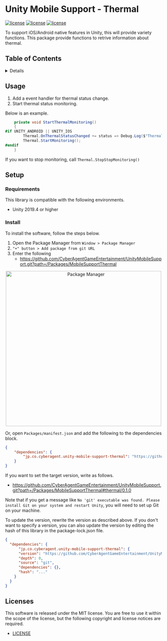 # Unity Mobile Support - Thermal <!-- omit in toc -->

[![license](https://img.shields.io/badge/license-MIT-green.svg)](LICENSE)
[![license](https://img.shields.io/badge/PR-welcome-green.svg)](https://github.com/CyberAgentGameEntertainment/UnityMobileSupport/pulls)
[![license](https://img.shields.io/badge/Unity-2019.4-green.svg)](#Requirements)

To support iOS/Android native features in Unity, this will provide variety functions.
This package provide functions to retrive information about thermal.

## Table of Contents <!-- omit in toc -->

<details>
<summary>Details</summary>

- [Usage](#usage)
- [Setup](#setup)
  - [Requirements](#requirements)
  - [Install](#install)
- [Licenses](#licenses)

</details>

## Usage

1. Add a event handler for thermal status change.
2. Start thermal status monitoring.

Below is an example.

```C#
    private void StartThermalMonitoring()
    {
#if UNITY_ANDROID || UNITY_IOS
        Thermal.OnThermalStatusChanged += status => Debug.Log($"Thermal Status: {status}");
        Thermal.StartMonitoring();
#endif
    }
```

If you want to stop monitoring, call `Thermal.StopStopMonitoring()`

## Setup

### Requirements
This library is compatible with the following environments.

- Unity 2019.4 or higher

### Install

To install the software, follow the steps below.

1. Open the Package Manager from `Window > Package Manager`
2. `"+" button > Add package from git URL`
3. Enter the following
   * https://github.com/CyberAgentGameEntertainment/UnityMobileSupport.git?path=/Packages/MobileSupportThermal

<p align="center">
  <img width=500 src="https://user-images.githubusercontent.com/47441314/143533003-177a51fc-3d11-4784-b9d2-d343cc622841.png" alt="Package Manager">
</p>

Or, open `Packages/manifest.json` and add the following to the dependencies block.

```json
{
    "dependencies": {
        "jp.co.cyberagent.unity-mobile-support-thermal": "https://github.com/CyberAgentGameEntertainment/UnityMobileSupport.git?path=/Packages/MobileSupportThermal"
    }
}
```

If you want to set the target version, write as follows.

- https://github.com/CyberAgentGameEntertainment/UnityMobileSupport.git?path=/Packages/MobileSupportThermal#thermal/0.1.0

Note that if you get a message like `No 'git' executable was found. Please install Git on your system and restart Unity`, you will need to set up Git on your machine.

To update the version, rewrite the version as described above.
If you don't want to specify a version, you can also update the version by editing the hash of this library in the package-lock.json file.

```json
{
  "dependencies": {
      "jp.co.cyberagent.unity-mobile-support-thermal": {
      "version": "https://github.com/CyberAgentGameEntertainment/UnityMobileSupport.git?path=/Packages/MobileSupportThermal",
      "depth": 0,
      "source": "git",
      "dependencies": {},
      "hash": "..."
    }
  }
}
```

## Licenses
This software is released under the MIT license.
You are free to use it within the scope of the license, but the following copyright and license notices are required.

* [LICENSE](LICENSE)

